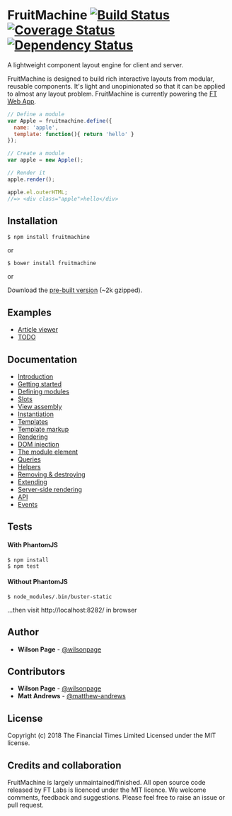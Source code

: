 # FruitMachine [![Build Status](https://travis-ci.org/ftlabs/fruitmachine.svg?branch=master)](https://travis-ci.org/ftlabs/fruitmachine) [![Coverage Status](https://coveralls.io/repos/ftlabs/fruitmachine/badge.png?branch=master)](https://coveralls.io/r/ftlabs/fruitmachine?branch=master) [![Dependency Status](https://gemnasium.com/ftlabs/fruitmachine.png)](https://gemnasium.com/ftlabs/fruitmachine)

A lightweight component layout engine for client and server.

FruitMachine is designed to build rich interactive layouts from modular, reusable components. It's light and unopinionated so that it can be applied to almost any layout problem. FruitMachine is currently powering the [FT Web App](http://apps.ft.com/ftwebapp/).

```js
// Define a module
var Apple = fruitmachine.define({
  name: 'apple',
  template: function(){ return 'hello' }
});

// Create a module
var apple = new Apple();

// Render it
apple.render();

apple.el.outerHTML;
//=> <div class="apple">hello</div>
```

## Installation

```
$ npm install fruitmachine
```

or

```
$ bower install fruitmachine
```

or

Download the [pre-built version][built] (~2k gzipped).

[built]: http://wzrd.in/standalone/fruitmachine@latest

## Examples

- [Article viewer](http://ftlabs.github.io/fruitmachine/examples/article-viewer/)
- [TODO](http://ftlabs.github.io/fruitmachine/examples/todo/)

## Documentation

- [Introduction](docs/introduction.md)
- [Getting started](docs/getting-started.md)
- [Defining modules](docs/defining-modules.md)
- [Slots](docs/slots.md)
- [View assembly](docs/layout-assembly.md)
- [Instantiation](docs/module-instantiation.md)
- [Templates](docs/templates.md)
- [Template markup](docs/template-markup.md)
- [Rendering](docs/rendering.md)
- [DOM injection](docs/injection.md)
- [The module element](docs/module-el.md)
- [Queries](docs/queries.md)
- [Helpers](docs/module-helpers.md)
- [Removing & destroying](docs/removing-and-destroying.md)
- [Extending](docs/extending-modules.md)
- [Server-side rendering](docs/server-side-rendering.md)
- [API](docs/api.md)
- [Events](docs/events.md)

## Tests

#### With PhantomJS

```
$ npm install
$ npm test
```

#### Without PhantomJS

```
$ node_modules/.bin/buster-static
```

...then visit http://localhost:8282/ in browser

## Author

- **Wilson Page** - [@wilsonpage](http://github.com/wilsonpage)

## Contributors

- **Wilson Page** - [@wilsonpage](http://github.com/wilsonpage)
- **Matt Andrews** - [@matthew-andrews](http://github.com/matthew-andrews)

## License
Copyright (c) 2018 The Financial Times Limited
Licensed under the MIT license.

## Credits and collaboration
FruitMachine is largely unmaintained/finished. All open source code released by FT Labs is licenced under the MIT licence. We welcome comments, feedback and suggestions. Please feel free to raise an issue or pull request.

